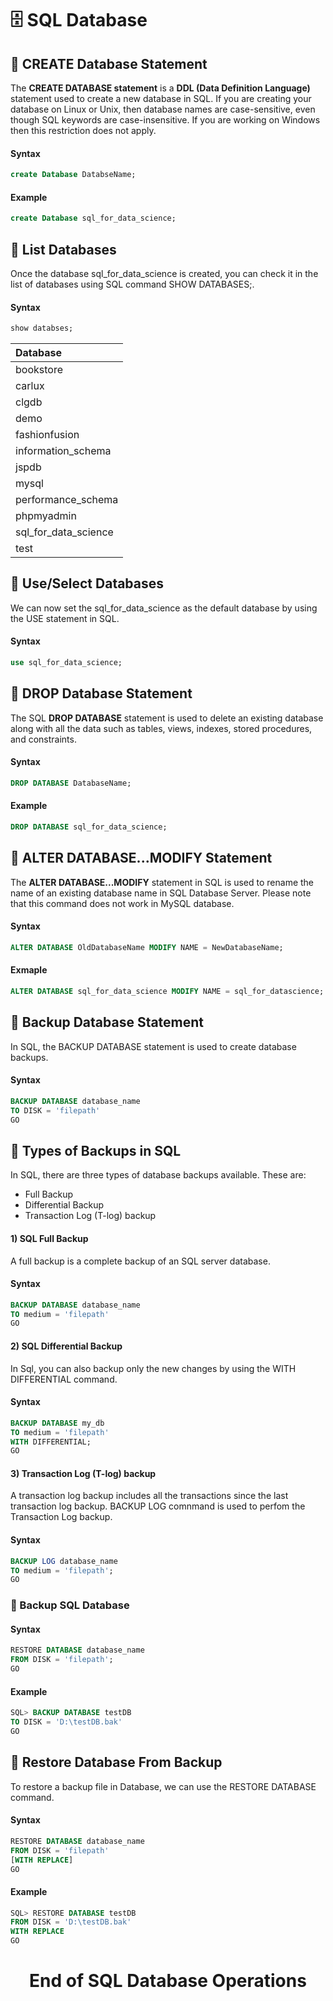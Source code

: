 # 🗄️ SQL Database

## 📌 CREATE Database Statement
The **CREATE DATABASE statement** is a **DDL (Data Definition Language)** statement used to create a new database in SQL. If you are creating your database on Linux or Unix, then database names are case-sensitive, even though SQL keywords are case-insensitive. If you are working on Windows then this restriction does not apply.

#### Syntax
```sql
create Database DatabseName;
```
#### Example
```sql
create Database sql_for_data_science;
```
## 📌 List Databases
Once the database sql_for_data_science is created, you can check it in the list of databases using SQL command SHOW DATABASES;.

#### Syntax
```sql
show databses;
```
| Database |
| :--- |
| bookstore |
| carlux |
| clgdb |
| demo |
| fashionfusion |
| information\_schema |
| jspdb |
| mysql |
| performance\_schema |
| phpmyadmin |
| sql\_for\_data\_science |
| test |

## 📌 Use/Select Databases

We can now set the sql_for_data_science as the default database by using the USE statement in SQL.

#### Syntax
```sql
use sql_for_data_science;
```
## 📌 DROP Database Statement

The SQL **DROP DATABASE** statement is used to delete an existing database along with all the data such as tables, views, indexes, stored procedures, and constraints.

#### Syntax
```sql
DROP DATABASE DatabaseName;
```

#### Example
```sql
DROP DATABASE sql_for_data_science;
```

## 📌 ALTER DATABASE...MODIFY Statement

The **ALTER DATABASE...MODIFY** statement in SQL is used to rename the name of an existing database name in SQL Database Server. Please note that this command does not work in MySQL database.

#### Syntax
```sql
ALTER DATABASE OldDatabaseName MODIFY NAME = NewDatabaseName;
```
#### Exmaple
```sql
ALTER DATABASE sql_for_data_science MODIFY NAME = sql_for_datascience; 
```

## 📌 Backup Database Statement

In SQL, the BACKUP DATABASE statement is used to create database backups.

#### Syntax
```sql
BACKUP DATABASE database_name
TO DISK = 'filepath'
GO
```

## 📌 Types of Backups in SQL

In SQL, there are three types of database backups available. These are: 

- Full Backup
- Differential Backup
- Transaction Log (T-log) backup

#### 1) SQL Full Backup

A full backup is a complete backup of an SQL server database.

#### Syntax
```sql
BACKUP DATABASE database_name
TO medium = 'filepath'
GO
```

#### 2) SQL Differential Backup

In Sql, you can also backup only the new changes by using the WITH DIFFERENTIAL command.

#### Syntax
```sql
BACKUP DATABASE my_db
TO medium = 'filepath'
WITH DIFFERENTIAL;
GO
```

#### 3) Transaction Log (T-log) backup
A transaction log backup includes all the transactions since the last transaction log backup. BACKUP LOG comnmand is used to perfom the Transaction Log backup.

#### Syntax
```sql
BACKUP LOG database_name
TO medium = 'filepath';
GO
```

### 📌 Backup SQL Database
#### Syntax
```sql
RESTORE DATABASE database_name
FROM DISK = 'filepath';
GO
```
#### Example
```sql
SQL> BACKUP DATABASE testDB
TO DISK = 'D:\testDB.bak'
GO
```

## 📌 Restore Database From Backup
To restore a backup file in Database, we can use the RESTORE DATABASE command.

#### Syntax
```sql
RESTORE DATABASE database_name
FROM DISK = 'filepath'
[WITH REPLACE]
GO
```
#### Example
```sql
SQL> RESTORE DATABASE testDB
FROM DISK = 'D:\testDB.bak'
WITH REPLACE
GO
```

<div align="center">

# End of SQL Database Operations

</div>
